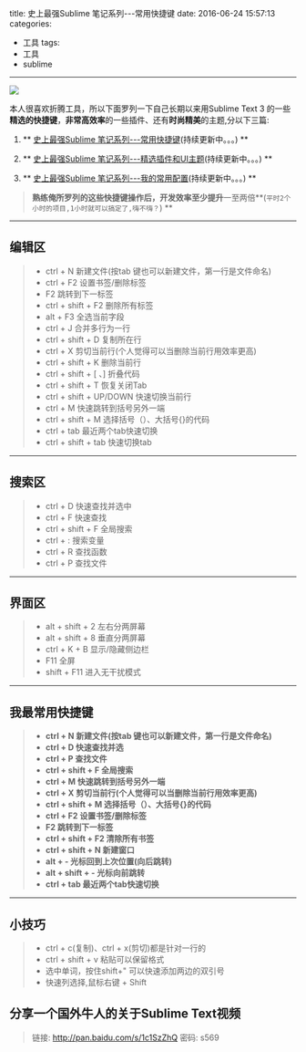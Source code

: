 title: 史上最强Sublime 笔记系列---常用快捷键
date: 2016-06-24 15:57:13
categories:
  - 工具
tags:
  - 工具
  - sublime
---

![](http://ww1.sinaimg.cn/large/69a9ed59gw1f56cg7zmfvj20hm08kdhc.jpg)

本人很喜欢折腾工具，所以下面罗列一下自己长期以来用Sublime Text 3 的一些**精选的快捷键**，**非常高效率**的一些插件、还有**时尚精美**的主题,分以下三篇:
 
1. ** [史上最强Sublime 笔记系列---常用快捷键](/2016/06/24/SublimeText-常用快捷键/)(持续更新中。。。) **

2. ** [史上最强Sublime 笔记系列---精选插件和UI主题](/2016/06/23/SublimeText-常用插件和主题/)(持续更新中。。。) **

3. ** [史上最强Sublime 笔记系列---我的常用配置](/2016/06/22/SublimeText-我的常用配置/)(持续更新中。。。)  **

> **熟练俺所罗列的这些快捷键操作后，开发效率至少提升**一至两倍**(`平时2个小时的项目,1小时就可以搞定了,嗨不嗨？`) **

<!-- more -->

***

## 编辑区

> * ctrl + N 新建文件(按tab 键也可以新建文件，第一行是文件命名)
> * ctrl + F2 设置书签/删除标签
> * F2 跳转到下一标签
> * ctrl + shift + F2  删除所有标签
> * alt + F3 全选当前字段
> * ctrl + J 合并多行为一行
> * ctrl + shift + D 复制所在行
> * ctrl +  X 剪切当前行(个人觉得可以当删除当前行用效率更高)
> * ctrl + shift + K 删除当前行
> * ctrl + shift + [ 、] 折叠代码
> * ctrl + shift + T  恢复关闭Tab
> * ctrl + shift + UP/DOWN 快速切换当前行
> * ctrl + M 快速跳转到括号另外一端
> * ctrl + shift + M 选择括号（）、大括号{}的代码
> * ctrl + tab 最近两个tab快速切换
> * ctrl + shift + tab 快速切换tab

***

## 搜索区

> * ctrl + D 快速查找并选中
> * ctrl + F 快速查找
> * ctrl + shift + F 全局搜索
> * ctrl + :  搜索变量
> * ctrl + R 查找函数
> * ctrl + P 查找文件

***

## 界面区

> * alt + shift + 2 左右分两屏幕
> * alt + shift + 8 垂直分两屏幕
> * ctrl + K + B 显示/隐藏侧边栏
> * F11 全屏
> * shift + F11 进入无干扰模式

***

## 我最常用快捷键

> * **ctrl + N 新建文件(按tab 键也可以新建文件，第一行是文件命名)**
> * **ctrl + D 快速查找并选**
> * **ctrl + P 查找文件**
> * **ctrl + shift + F 全局搜索**
> * **ctrl + M 快速跳转到括号另外一端**
> * **ctrl +  X 剪切当前行(个人觉得可以当删除当前行用效率更高)**
> * **ctrl + shift + M 选择括号（）、大括号{}的代码**
> * **ctrl + F2 设置书签/删除标签**
> * **F2 跳转到下一标签**
> * **ctrl + shift + F2 清除所有书签**
> * **ctrl + shift + N 新建窗口**
> * **alt + - 光标回到上次位置(向后跳转)**
> * **alt + shift + - 光标向前跳转**
> * **ctrl + tab 最近两个tab快速切换**

***

## 小技巧

> * ctrl + c(复制)、ctrl + x(剪切)都是针对一行的
> * ctrl + shift + v 粘贴可以保留格式
> * 选中单词，按住shift+"  可以快速添加两边的双引号
> * 快速列选择,鼠标右键 + Shift

## 分享一个国外牛人的关于Sublime Text视频

> 链接: http://pan.baidu.com/s/1c1SzZhQ 密码: s569